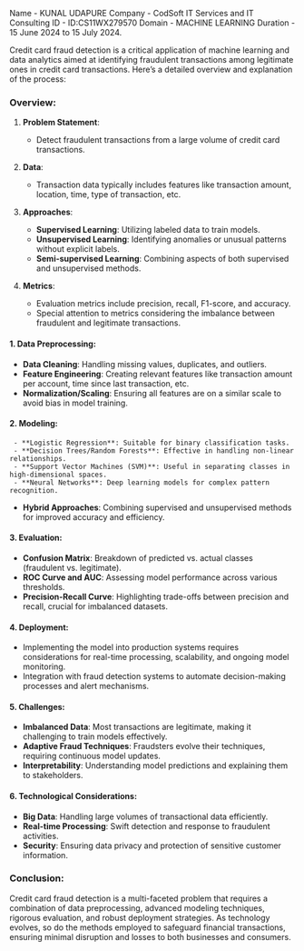 Name - KUNAL UDAPURE
Company - CodSoft IT Services and IT Consulting
ID - ID:CS11WX279570
Domain - MACHINE LEARNING
Duration - 15 June 2024 to 15 July 2024.

Credit card fraud detection is a critical application of machine learning and data analytics aimed at identifying fraudulent transactions among legitimate ones in credit card transactions. Here’s a detailed overview and explanation of the process:

### Overview:

1. **Problem Statement**: 
   - Detect fraudulent transactions from a large volume of credit card transactions.

2. **Data**: 
   - Transaction data typically includes features like transaction amount, location, time, type of transaction, etc.

3. **Approaches**: 
   - **Supervised Learning**: Utilizing labeled data to train models.
   - **Unsupervised Learning**: Identifying anomalies or unusual patterns without explicit labels.
   - **Semi-supervised Learning**: Combining aspects of both supervised and unsupervised methods.

4. **Metrics**: 
   - Evaluation metrics include precision, recall, F1-score, and accuracy.
   - Special attention to metrics considering the imbalance between fraudulent and legitimate transactions.



#### 1. **Data Preprocessing**:
   - **Data Cleaning**: Handling missing values, duplicates, and outliers.
   - **Feature Engineering**: Creating relevant features like transaction amount per account, time since last transaction, etc.
   - **Normalization/Scaling**: Ensuring all features are on a similar scale to avoid bias in model training.

#### 2. **Modeling**:
   
     - **Logistic Regression**: Suitable for binary classification tasks.
     - **Decision Trees/Random Forests**: Effective in handling non-linear relationships.
     - **Support Vector Machines (SVM)**: Useful in separating classes in high-dimensional spaces.
     - **Neural Networks**: Deep learning models for complex pattern recognition.


   - **Hybrid Approaches**: Combining supervised and unsupervised methods for improved accuracy and efficiency.

#### 3. **Evaluation**:
   - **Confusion Matrix**: Breakdown of predicted vs. actual classes (fraudulent vs. legitimate).
   - **ROC Curve and AUC**: Assessing model performance across various thresholds.
   - **Precision-Recall Curve**: Highlighting trade-offs between precision and recall, crucial for imbalanced datasets.

#### 4. **Deployment**:
   - Implementing the model into production systems requires considerations for real-time processing, scalability, and ongoing model monitoring.
   - Integration with fraud detection systems to automate decision-making processes and alert mechanisms.

#### 5. **Challenges**:
   - **Imbalanced Data**: Most transactions are legitimate, making it challenging to train models effectively.
   - **Adaptive Fraud Techniques**: Fraudsters evolve their techniques, requiring continuous model updates.
   - **Interpretability**: Understanding model predictions and explaining them to stakeholders.

#### 6. **Technological Considerations**:
   - **Big Data**: Handling large volumes of transactional data efficiently.
   - **Real-time Processing**: Swift detection and response to fraudulent activities.
   - **Security**: Ensuring data privacy and protection of sensitive customer information.

### Conclusion:

Credit card fraud detection is a multi-faceted problem that requires a combination of data preprocessing, advanced modeling techniques, rigorous evaluation, and robust deployment strategies. As technology evolves, so do the methods employed to safeguard financial transactions, ensuring minimal disruption and losses to both businesses and consumers.
